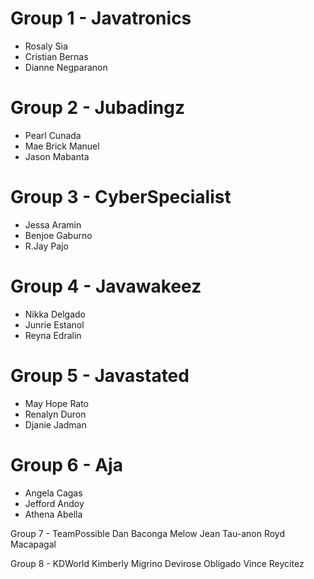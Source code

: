 # Group 1 - Javatronics
* Rosaly Sia
* Cristian Bernas
* Dianne Negparanon

# Group 2 - Jubadingz
* Pearl Cunada
* Mae Brick Manuel
* Jason Mabanta

# Group 3 - CyberSpecialist
* Jessa Aramin
* Benjoe Gaburno
* R.Jay Pajo

# Group 4 - Javawakeez
* Nikka Delgado
* Junrie Estanol
* Reyna Edralin

# Group 5 - Javastated
* May Hope Rato
* Renalyn Duron
* Djanie Jadman

# Group 6 - Aja
* Angela Cagas
* Jefford Andoy
* Athena Abella

Group 7 - TeamPossible
Dan Baconga
Melow Jean Tau-anon
Royd Macapagal

Group 8 - KDWorld
Kimberly Migrino
Devirose Obligado
Vince Reycitez